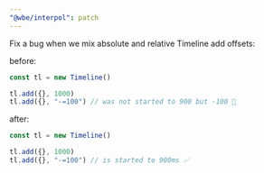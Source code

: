 ```yaml
---
"@wbe/interpol": patch
---
```


Fix a bug when we mix absolute and relative Timeline add offsets:

before:

```ts
const tl = new Timeline()

tl.add({}, 1000)
tl.add({}, "-=100") // was not started to 900 but -100 🚫
```

after:

```ts
const tl = new Timeline()

tl.add({}, 1000)
tl.add({}, "-=100") // is started to 900ms ✅
```
